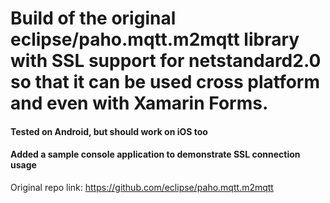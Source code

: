 ﻿# Build of the original eclipse/paho.mqtt.m2mqtt library with SSL support for netstandard2.0 so that it can be used cross platform and even with Xamarin Forms.

#### Tested on Android, but should work on iOS too

#### Added a sample console application to demonstrate SSL connection usage

Original repo link: https://github.com/eclipse/paho.mqtt.m2mqtt